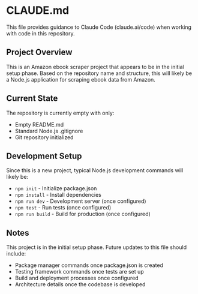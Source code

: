 # CLAUDE.md

This file provides guidance to Claude Code (claude.ai/code) when working with code in this repository.

## Project Overview

This is an Amazon ebook scraper project that appears to be in the initial setup phase. Based on the repository name and structure, this will likely be a Node.js application for scraping ebook data from Amazon.

## Current State

The repository is currently empty with only:
- Empty README.md
- Standard Node.js .gitignore
- Git repository initialized

## Development Setup

Since this is a new project, typical Node.js development commands will likely be:
- `npm init` - Initialize package.json
- `npm install` - Install dependencies
- `npm run dev` - Development server (once configured)
- `npm test` - Run tests (once configured)
- `npm run build` - Build for production (once configured)

## Notes

This project is in the initial setup phase. Future updates to this file should include:
- Package manager commands once package.json is created
- Testing framework commands once tests are set up
- Build and deployment processes once configured
- Architecture details once the codebase is developed